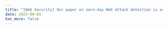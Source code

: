 ```yaml
---
title: "[Web Security] Our paper on zero-day Web attack detection is accepted by ACM CCS 2023."
date: 2023-09-01
has_more: false
---
```


